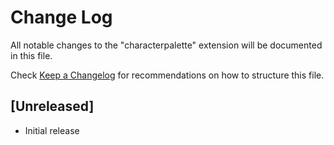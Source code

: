 # Change Log

All notable changes to the "characterpalette" extension will be documented in this file.

Check [Keep a Changelog](http://keepachangelog.com/) for recommendations on how to structure this file.

## [Unreleased]

- Initial release